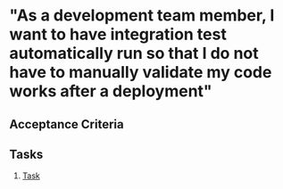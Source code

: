# "As a development team member, I want to have integration test automatically run so that I do not have to manually validate my code works after a deployment"

## Acceptance Criteria

## Tasks
1. [Task](tasks/task_template.md)